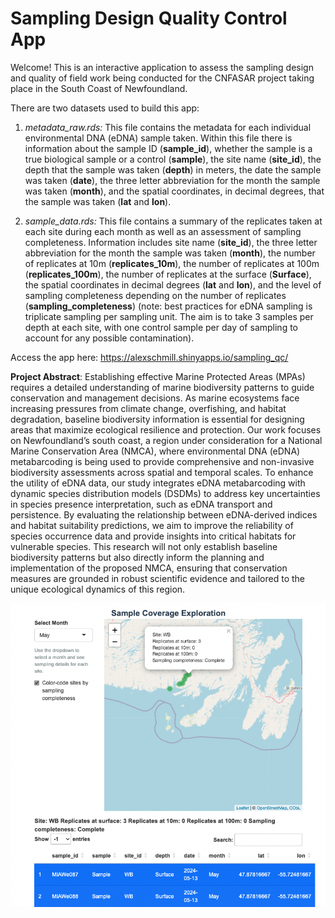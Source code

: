 Sampling Design Quality Control App
================

Welcome! This is an interactive application to assess the sampling
design and quality of field work being conducted for the CNFASAR project
taking place in the South Coast of Newfoundland.

There are two datasets used to build this app:

1.  *metadata_raw.rds:* This file contains the metadata for each
    individual environmental DNA (eDNA) sample taken. Within this file
    there is information about the sample ID (**sample_id**), whether
    the sample is a true biological sample or a control (**sample**),
    the site name (**site_id**), the depth that the sample was taken
    (**depth**) in meters, the date the sample was taken (**date**), the
    three letter abbreviation for the month the sample was taken
    (**month**), and the spatial coordinates, in decimal degrees, that
    the sample was taken (**lat** and **lon**).

2.  *sample_data.rds:* This file contains a summary of the replicates
    taken at each site during each month as well as an assessment of
    sampling completeness. Information includes site name (**site_id**),
    the three letter abbreviation for the month the sample was taken
    (**month**), the number of replicates at 10m (**replicates_10m**),
    the number of replicates at 100m (**replicates_100m**), the number
    of replicates at the surface (**Surface**), the spatial coordinates
    in decimal degrees (**lat** and **lon**), and the level of sampling
    completeness depending on the number of replicates
    (**sampling_completeness**) (note: best practices for eDNA sampling
    is triplicate sampling per sampling unit. The aim is to take 3
    samples per depth at each site, with one control sample per day of
    sampling to account for any possible contamination).

Access the app here: <https://alexschmill.shinyapps.io/sampling_qc/>

**Project Abstract**: Establishing effective Marine Protected Areas
(MPAs) requires a detailed understanding of marine biodiversity patterns
to guide conservation and management decisions. As marine ecosystems
face increasing pressures from climate change, overfishing, and habitat
degradation, baseline biodiversity information is essential for
designing areas that maximize ecological resilience and protection. Our
work focuses on Newfoundland’s south coast, a region under consideration
for a National Marine Conservation Area (NMCA), where environmental DNA
(eDNA) metabarcoding is being used to provide comprehensive and
non-invasive biodiversity assessments across spatial and temporal
scales. To enhance the utility of eDNA data, our study integrates eDNA
metabarcoding with dynamic species distribution models (DSDMs) to
address key uncertainties in species presence interpretation, such as
eDNA transport and persistence. By evaluating the relationship between
eDNA-derived indices and habitat suitability predictions, we aim to
improve the reliability of species occurrence data and provide insights
into critical habitats for vulnerable species. This research will not
only establish baseline biodiversity patterns but also directly inform
the planning and implementation of the proposed NMCA, ensuring that
conservation measures are grounded in robust scientific evidence and
tailored to the unique ecological dynamics of this region.

<img src="readme_png/sampling_qc_app_screenshot.png"/>
